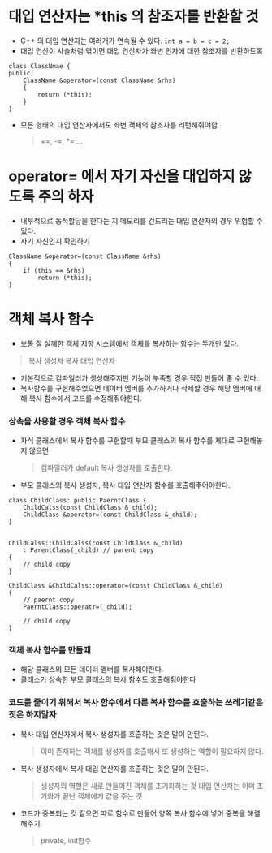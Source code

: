 # 대입 연산자는 *this 의 참조자를 반환할 것

- C++ 의 대입 연산자는 여러개가 연속될 수 있다.
```int a = b = c = 2;```
- 대입 연산이 사슬처럼 엮이면 대입 연산자가 좌변 인자에 대한 참조자를 반환하도록
```
class ClassNmae {
public:
    ClassName &operator=(const ClassName &rhs)
    {
        return (*this);
    }
}

```


- 모든 형태의 대입 연산자에서도 좌변 객체의 참조자를 리턴해줘야함
    > +=, -=, *= ...

# operator= 에서 자기 자신을 대입하지 않도록 주의 하자
- 내부적으로 동적할당을 한다는 지 메모리를 건드리는 대입 연산자의 경우 위험할 수 있다.
- 자기 자신인지 확인하기
```
ClassName &operator=(const ClassName &rhs)
{
    if (this == &rhs)
        return (*this);
}

```


# 객체 복사 함수
- 보통 잘 설꼐한 객체 지향 시스템에서 객체를 복사하는 함수는 두개만 있다.
> 복사 생성자
> 복사 대입 연산자
- 기본적으로 컴파일러가 생성해주지만 기능이 부족할 경우 직접 만들어 줄 수 있다.
- 복사함수를 구현해주었으면 데이터 멤버를 추가하거나 삭제할 경우 해당 멤버에 대해 복사 함수에서 코드를 수정해줘야한다.

### 상속을 사용할 경우 객체 복사 함수
- 자식 클래스에서 복사 함수를 구현할때 부모 클래스의 복사 함수를 제대로 구현해놓지 않으면
    > 컴파일러가 default 복사 생성자를 호출한다.
- 부모 클래스의 복사 생성자, 복사 대입 연산자 함수를 호출해주어야한다.
```
class ChildClass: public PaerntClass {
    ChildCalss(const ChildClass &_child);
    ChildClass &operator=(const ChildClass &_child);
}


ChildCalss::ChildCalss(const ChildClass &_child)
    : ParentClass(_child) // parent copy
{
    // child copy
}

ChildClass &ChildCalss::operator=(const ChildClass &_child)
{
    // paernt copy
    PaerntClass::operatr=(_child);

    // child copy
}

```

### 객체 복사 함수를 만들떄
- 해당 클래스의 모든 데이터 멤버를 복사해야한다.
- 클래스가 상속한 부모 클래스의 복사 함수도 호출해줘야한다

### 코드를 줄이기 위해서 복사 함수에서 다른 복사 함수를 호출하는 쓰레기같은 짓은 하지말자
- 복사 대입 연산자에서 복사 생성자를 호출하는 것은 말이 안된다.
    > 이미 존재하는 객체를 생성자를 호출해서 또 생성하는 역할이 필요하지 않다.

- 복사 생성자에서 복사 대입 연산자를 호출하는 것은 말이 안된다.
    > 생성자의 역할은 새로 만들어진 객체를 초기화하는 것
    > 대입 연산자는 이미 초기화가 끝난 객체에게 값을 주는 것

- 코드가 중복되는 것 같으면 따로 함수로 만들어 양쪽 복사 함수에 넣어 중복을 해결해주기
    > private, init함수
